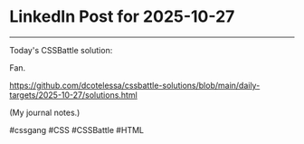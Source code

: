 # LinkedIn Post for 2025-10-27

---

Today's CSSBattle solution:

Fan.

https://github.com/dcotelessa/cssbattle-solutions/blob/main/daily-targets/2025-10-27/solutions.html

(My journal notes.)

#cssgang #CSS #CSSBattle #HTML
